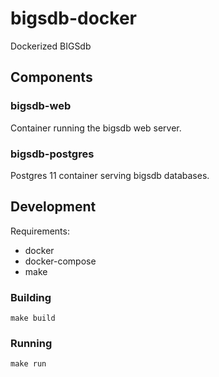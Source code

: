 # bigsdb-docker
Dockerized BIGSdb

## Components

### bigsdb-web
Container running the bigsdb web server. 

### bigsdb-postgres
Postgres 11 container serving bigsdb databases.

## Development

Requirements:
* docker
* docker-compose
* make

### Building
```
make build
```

### Running
```
make run
```